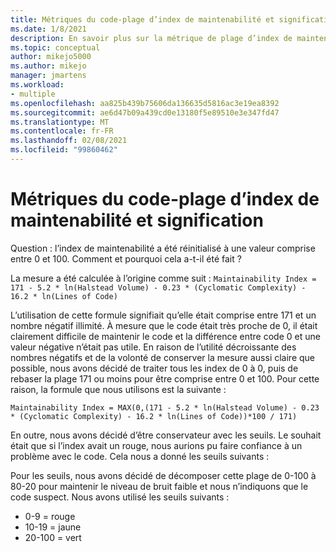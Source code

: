 ```yaml
---
title: Métriques du code-plage d’index de maintenabilité et signification
ms.date: 1/8/2021
description: En savoir plus sur la métrique de plage d’index de maintenabilité pour les métriques du code dans Visual Studio.
ms.topic: conceptual
author: mikejo5000
ms.author: mikejo
manager: jmartens
ms.workload:
- multiple
ms.openlocfilehash: aa825b439b75606da136635d5816ac3e19ea8392
ms.sourcegitcommit: ae6d47b09a439cd0e13180f5e89510e3e347fd47
ms.translationtype: MT
ms.contentlocale: fr-FR
ms.lasthandoff: 02/08/2021
ms.locfileid: "99860462"
---
```

# <a name="code-metrics---maintainability-index-range-and-meaning"></a>Métriques du code-plage d’index de maintenabilité et signification

Question : l’index de maintenabilité a été réinitialisé à une valeur comprise entre 0 et 100. Comment et pourquoi cela a-t-il été fait ?

La mesure a été calculée à l’origine comme suit : `Maintainability Index = 171 - 5.2 * ln(Halstead Volume) - 0.23 * (Cyclomatic Complexity) - 16.2 * ln(Lines of Code)`

L’utilisation de cette formule signifiait qu’elle était comprise entre 171 et un nombre négatif illimité.  À mesure que le code était très proche de 0, il était clairement difficile de maintenir le code et la différence entre code 0 et une valeur négative n’était pas utile.  En raison de l’utilité décroissante des nombres négatifs et de la volonté de conserver la mesure aussi claire que possible, nous avons décidé de traiter tous les index de 0 à 0, puis de rebaser la plage 171 ou moins pour être comprise entre 0 et 100. Pour cette raison, la formule que nous utilisons est la suivante :

   `Maintainability Index = MAX(0,(171 - 5.2 * ln(Halstead Volume) - 0.23 * (Cyclomatic Complexity) - 16.2 * ln(Lines of Code))*100 / 171)`

En outre, nous avons décidé d’être conservateur avec les seuils.  Le souhait était que si l’index avait un rouge, nous aurions pu faire confiance à un problème avec le code.  Cela nous a donné les seuils suivants :

Pour les seuils, nous avons décidé de décomposer cette plage de 0-100 à 80-20 pour maintenir le niveau de bruit faible et nous n’indiquons que le code suspect. Nous avons utilisé les seuils suivants :

- 0-9 = rouge
- 10-19 = jaune
- 20-100 = vert

